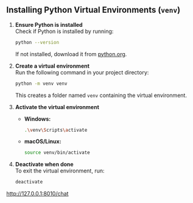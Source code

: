 ## Installing Python Virtual Environments (`venv`)

1. **Ensure Python is installed**  
    Check if Python is installed by running:
    ```sh
    python --version
    ```
    If not installed, download it from [python.org](https://www.python.org/downloads/).

2. **Create a virtual environment**  
    Run the following command in your project directory:
    ```sh
    python -m venv venv
    ```
    This creates a folder named `venv` containing the virtual environment.

3. **Activate the virtual environment**

    - **Windows:**
      ```sh
      .\venv\Scripts\activate
      ```
    - **macOS/Linux:**
      ```sh
      source venv/bin/activate
      ```

4. **Deactivate when done**  
    To exit the virtual environment, run:
    ```sh
    deactivate
    ```

 http://127.0.0.1:8010/chat
 
    